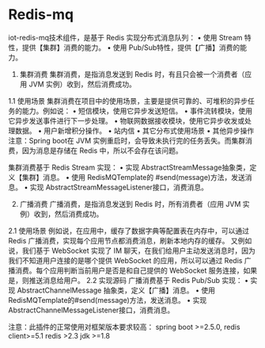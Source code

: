 # Redis-mq
iot-redis-mq技术组件，是基于 Redis 实现分布式消息队列：
•	使用 Stream 特性，提供【集群】消费的能力。
•	使用 Pub/Sub特性，提供【广播】消费的能力。

1. 集群消费
集群消费，是指消息发送到 Redis 时，有且只会被一个消费者（应用 JVM 实例）收到，然后消费成功。

1.1 使用场景
集群消费在项目中的使用场景，主要是提供可靠的、可堆积的异步任务的能力。例如说：
•	短信模块，使用它异步发送短信。
•	事件流转模块，使用它异步发送事件进行下一步处理。
•	物联网数据接收模块，使用它异步收发或处理数据。
•	用户新增积分操作。
•	站内信
•	其它分布式使用场景
•	其他异步操作
注意：Spring boot在 JVM 实例重启时，会导致未执行完的任务丢失。而集群消费，因为消息是存储在 Redis 中，所以不会存在该问题。

集群消费基于 Redis Stream 实现：
•	实现 AbstractStreamMessage抽象类，定义【集群】消息。
•	使用 RedisMQTemplate的 #send(message)方法，发送消息。
•	实现 AbstractStreamMessageListener接口，消费消息。

2. 广播消费
广播消费，是指消息发送到 Redis 时，所有消费者（应用 JVM 实例）收到，然后消费成功。

2.1 使用场景
例如说，在应用中，缓存了数据字典等配置表在内存中，可以通过 Redis 广播消费，实现每个应用节点都消费消息，刷新本地内存的缓存。
又例如说，我们基于 WebSocket 实现了 IM 聊天，在我们给用户主动发送消息时，因为我们不知道用户连接的是哪个提供 WebSocket 的应用，所以可以通过 Redis 广播消费。每个应用判断当前用户是否是和自己提供的 WebSocket 服务连接，如果是，则推送消息给用户。
2.2 实现源码
广播消费基于 Redis Pub/Sub 实现：
•	实现 AbstractChannelMessage 抽象类，定义【广播】消息。
•	使用 RedisMQTemplate的#send(message)方法，发送消息。
•	实现 AbstractChannelMessageListener接口，消费消息。


注意：此插件的正常使用对框架版本要求较高：
  spring boot >=2.5.0,
  redis client>=5.1
  redis >2.3
  jdk >=1.8

